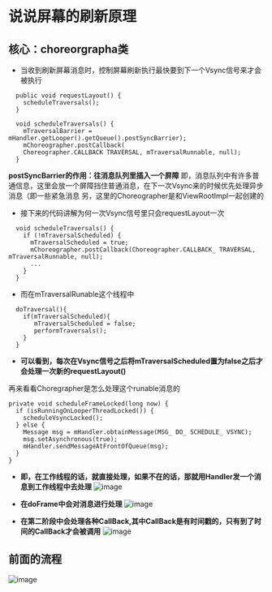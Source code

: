# 说说屏幕的刷新原理
## 核心：choreorgrapha类  
  * 当收到刷新屏幕消息时，控制屏幕刷新执行最快要到下一个Vsync信号来才会被执行
```
  public void requestLayout() {
    scheduleTraversals();
  }
  
  void scheduleTraversals() {
    mTraversalBarrier = mHandler.getLooper().getQueue().postSyncBarrier);
    mChoreographer.postCallback(
    Choreographer.CALLBACK TRAVERSAL, mTraversalRunnable, null);
  }
```
  **postSyncBarrier的作用：往消息队列里插入一个屏障**
  即，消息队列中有许多普通信息，这里会放一个屏障挡住普通消息，在下一次Vsync来的时候优先处理异步消息（即一些紧急消息
  另，这里的Choreographer是和ViewRootImpl一起创建的
  
* 接下来的代码讲解为何一次Vsync信号里只会requestLayout一次
```
  void scheduleTraversals() {
    if (!mTraversalScheduled) {
      mTraversalScheduled = true;
      mChoreographer.postCallback(Choreographer.CALLBACK_ TRAVERSAL, mTraversalRunnable, null);
      ...
    }
  }
```
* 而在mTraversalRunable这个线程中
```
  doTraversal(){
    if(mTraversalScheduled){
       mTraversalScheduled = false;
       performTraversals();
    }
  }
```
* **可以看到，每次在Vsync信号之后将mTraversalScheduled置为false之后才会处理一次新的requestLayout()**

再来看看Choregrapher是怎么处理这个runable消息的
```
private void scheduleFrameLocked(long now) {
  if (isRunningOnLooperThreadLocked()) {
    scheduleVsyncLocked();
  } else {
    Message msg = mHandler.obtainMessage(MSG_ DO_ SCHEDULE_ VSYNC);
    msg.setAsynchronous(true);
    mHandler.sendMessageAtFrontOfQueue(msg);
  }
}
```
* **即，在工作线程的话，就直接处理，如果不在的话，那就用Handler发一个消息到工作线程中去处理**
![image](https://user-images.githubusercontent.com/32014204/112798038-e5d36100-909e-11eb-8993-f43b85daaf21.png)     



* **在doFrame中会对消息进行处理**
![image](https://user-images.githubusercontent.com/32014204/112798133-0bf90100-909f-11eb-9343-d26a0669e899.png)    



* **在第二阶段中会处理各种CallBack,其中CallBack是有时间戳的，只有到了时间的CallBack才会被调用**
![image](https://user-images.githubusercontent.com/32014204/112798305-4bbfe880-909f-11eb-84a1-acb5cfbcfddd.png)      


## 前面的流程
![image](https://user-images.githubusercontent.com/32014204/112797886-a7d63d00-909e-11eb-8dc6-eaa71db10152.png)

